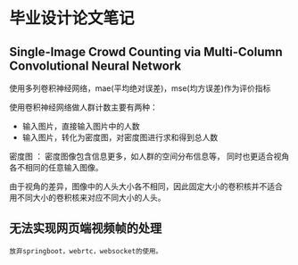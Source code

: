 # 毕业设计论文笔记
## Single-Image Crowd Counting via Multi-Column Convolutional Neural Network
使用多列卷积神经网络，mae(平均绝对误差)，mse(均方误差)作为评价指标

使用卷积神经网络做人群计数主要有两种：
- 输入图片，直接输入图片中的人数
- 输入图片，转化为密度图，对密度图进行求和得到总人数

密度图 ： 密度图像包含信息更多，如人群的空间分布信息等，
同时也更适合视角各不相同的任意输入图像。

由于视角的差异，图像中的人头大小各不相同，因此固定大小的卷积核并不适合
用不同大小的卷积核来对应不同大小的人头。








## 无法实现网页端视频帧的处理
    放弃springboot，webrtc，websocket的使用。
